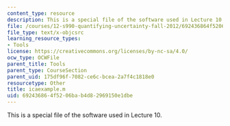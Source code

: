 ```yaml
---
content_type: resource
description: This is a special file of the software used in Lecture 10.
file: /courses/12-s990-quantifying-uncertainty-fall-2012/692436864f5206bab4d82969150e1dbe_icaexample.m
file_type: text/x-objcsrc
learning_resource_types:
- Tools
license: https://creativecommons.org/licenses/by-nc-sa/4.0/
ocw_type: OCWFile
parent_title: Tools
parent_type: CourseSection
parent_uid: 175df96f-7082-ce6c-bcea-2a7f4c1818e0
resourcetype: Other
title: icaexample.m
uid: 69243686-4f52-06ba-b4d8-2969150e1dbe
---
```

This is a special file of the software used in Lecture 10.